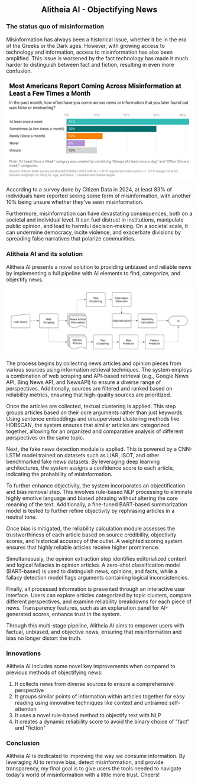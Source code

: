 <center>

## Alitheia AI - Objectifying News

</center>

### The status quo of misinformation
Misinformation has always been a historical issue, whether it be in the era of the Greeks or the Dark ages. However, with growing access to technology and information, access to misinformation has also been amplified. This issue is worsened by the fact technology has made it much harder to distinguish between fact and fiction, resulting in even more confusion.

<center>

<img src="images/misinformation.png" alt="41% of Americans state that they see misinformation at least once a week." width="600">

</center>

According to a survey done by Citizen Data in 2024, at least 83% of individuals have reported seeing some form of misinformation, with another 10% being unsure whether they've seen misinformation.

Furthermore, misinformation can have devastating consequences, both on a societal and individual level. It can fuel distrust in institutions, manipulate public opinion, and lead to harmful decision-making. On a societal scale, it can undermine democracy, incite violence, and exacerbate divisions by spreading false narratives that polarize communities.

### Alitheia AI and its solution
Alitheia AI presents a novel solution to providing unbiased and reliable news by implementing a full pipeline with AI elements to find, categorize, and objectify news.

<center>

<img src="images/objective_news_pipeline.png" alt="Pipeline for Alitheia AI." width="600">

</center>

The process begins by collecting news articles and opinion pieces from various sources using information retrieval techniques. The system employs a combination of web scraping and API-based retrieval (e.g., Google News API, Bing News API, and NewsAPI) to ensure a diverse range of perspectives. Additionally, sources are filtered and ranked based on reliability metrics, ensuring that high-quality sources are prioritized.

Once the articles are collected, textual clustering is applied. This step groups articles based on their core arguments rather than just keywords. Using sentence embeddings and unsupervised clustering methods like HDBSCAN, the system ensures that similar articles are categorized together, allowing for an organized and comparative analysis of different perspectives on the same topic.

Next, the fake news detection module is applied. This is powered by a CNN-LSTM model trained on datasets such as LIAR, ISOT, and other benchmarked fake news datasets. By leveraging deep learning architectures, the system assigns a confidence score to each article, indicating the probability of misinformation.

To further enhance objectivity, the system incorporates an objectification and bias removal step. This involves rule-based NLP processing to eliminate highly emotive language and biased phrasing without altering the core meaning of the text. Additionally, a fine-tuned BART-based summarization model is tested to further refine objectivity by rephrasing articles in a neutral tone.

Once bias is mitigated, the reliability calculation module assesses the trustworthiness of each article based on source credibility, objectivity scores, and historical accuracy of the outlet. A weighted scoring system ensures that highly reliable articles receive higher prominence.

Simultaneously, the opinion extraction step identifies editorialized content and logical fallacies in opinion articles. A zero-shot classification model (BART-based) is used to distinguish news, opinions, and facts, while a fallacy detection model flags arguments containing logical inconsistencies.

Finally, all processed information is presented through an interactive user interface. Users can explore articles categorized by topic clusters, compare different perspectives, and examine reliability breakdowns for each piece of news. Transparency features, such as an explanation panel for AI-generated scores, enhance trust in the system.

Through this multi-stage pipeline, Alitheia AI aims to empower users with factual, unbiased, and objective news, ensuring that misinformation and bias no longer distort the truth.

### Innovations
Alitheia AI includes some novel key improvements when compared to previous methods of objectifying news:

1. It collects news from diverse sources to ensure a comprehensive perspective  
2. It groups similar points of information within articles together for easy reading using innovative techniques like context and untrained self-attention  
3. It uses a novel rule-based method to objectify text with NLP  
4. It creates a dynamic reliability score to avoid the binary choice of "fact" and "fiction"  

### Conclusion

Alitheia AI is dedicated to improving the way we consume information. By leveraging AI to remove bias, detect misinformation, and provide transparency, my final goal is to give users the tools needed to navigate today's world of misinformation with a little more trust. Cheers!